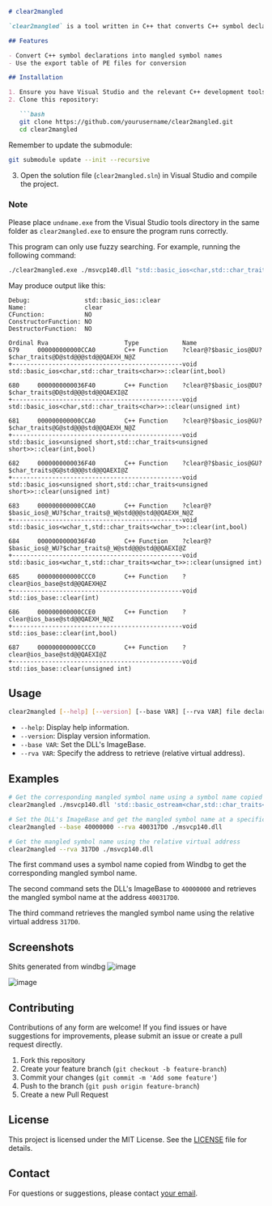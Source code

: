 ```markdown
# clear2mangled

`clear2mangled` is a tool written in C++ that converts C++ symbol declarations copied from tools like Windbg into mangled symbol names. This tool uses the export table of PE files for conversion, aiming to simplify debugging and analysis.

## Features

- Convert C++ symbol declarations into mangled symbol names
- Use the export table of PE files for conversion

## Installation

1. Ensure you have Visual Studio and the relevant C++ development tools installed.
2. Clone this repository:

   ```bash
   git clone https://github.com/yourusername/clear2mangled.git
   cd clear2mangled
   ```

   Remember to update the submodule:

   ```bash
   git submodule update --init --recursive
   ```

3. Open the solution file (`clear2mangled.sln`) in Visual Studio and compile the project.

### Note

Please place `undname.exe` from the Visual Studio tools directory in the same folder as `clear2mangled.exe` to ensure the program runs correctly.

This program can only use fuzzy searching. For example, running the following command:

```bash
./clear2mangled.exe ./msvcp140.dll "std::basic_ios<char,std::char_traits<char> >::clear"
```

May produce output like this:

```
Debug:               std::basic_ios::clear
Name:                clear
CFunction:           NO
ConstructorFunction: NO
DestructorFunction:  NO

Ordinal Rva                     Type            Name
679     000000000000CCA0        C++ Function    ?clear@?$basic_ios@DU?$char_traits@D@std@@@std@@QAEXH_N@Z
+-----------------------------------------------void std::basic_ios<char,std::char_traits<char>>::clear(int,bool)

680     0000000000036F40        C++ Function    ?clear@?$basic_ios@DU?$char_traits@D@std@@@std@@QAEXI@Z
+-----------------------------------------------void std::basic_ios<char,std::char_traits<char>>::clear(unsigned int)

681     000000000000CCA0        C++ Function    ?clear@?$basic_ios@GU?$char_traits@G@std@@@std@@QAEXH_N@Z
+-----------------------------------------------void std::basic_ios<unsigned short,std::char_traits<unsigned short>>::clear(int,bool)

682     0000000000036F40        C++ Function    ?clear@?$basic_ios@GU?$char_traits@G@std@@@std@@QAEXI@Z
+-----------------------------------------------void std::basic_ios<unsigned short,std::char_traits<unsigned short>>::clear(unsigned int)

683     000000000000CCA0        C++ Function    ?clear@?$basic_ios@_WU?$char_traits@_W@std@@@std@@QAEXH_N@Z
+-----------------------------------------------void std::basic_ios<wchar_t,std::char_traits<wchar_t>>::clear(int,bool)

684     0000000000036F40        C++ Function    ?clear@?$basic_ios@_WU?$char_traits@_W@std@@@std@@QAEXI@Z
+-----------------------------------------------void std::basic_ios<wchar_t,std::char_traits<wchar_t>>::clear(unsigned int)

685     000000000000CCC0        C++ Function    ?clear@ios_base@std@@QAEXH@Z
+-----------------------------------------------void std::ios_base::clear(int)

686     000000000000CCE0        C++ Function    ?clear@ios_base@std@@QAEXH_N@Z
+-----------------------------------------------void std::ios_base::clear(int,bool)

687     000000000000CCC0        C++ Function    ?clear@ios_base@std@@QAEXI@Z
+-----------------------------------------------void std::ios_base::clear(unsigned int)
```

## Usage

```bash
clear2mangled [--help] [--version] [--base VAR] [--rva VAR] file declaration/va
```

- `--help`: Display help information.
- `--version`: Display version information.
- `--base VAR`: Set the DLL's ImageBase.
- `--rva VAR`: Specify the address to retrieve (relative virtual address).

## Examples

```bash
# Get the corresponding mangled symbol name using a symbol name copied from Windbg
clear2mangled ./msvcp140.dll 'std::basic_ostream<char,std::char_traits<char> >::basic_ostream<char,std::char_traits<char> >'

# Set the DLL's ImageBase and get the mangled symbol name at a specific address
clear2mangled --base 40000000 --rva 400317D0 ./msvcp140.dll

# Get the mangled symbol name using the relative virtual address
clear2mangled --rva 317D0 ./msvcp140.dll
```

The first command uses a symbol name copied from Windbg to get the corresponding mangled symbol name.

The second command sets the DLL's ImageBase to `40000000` and retrieves the mangled symbol name at the address `400317D0`.

The third command retrieves the mangled symbol name using the relative virtual address `317D0`.

## Screenshots

Shits generated from windbg
![image](https://github.com/user-attachments/assets/4d31913c-e488-4d76-8f3d-68e5e7fbe2db)

![image](https://github.com/user-attachments/assets/34d2fcc3-6b10-4abb-9124-1eee20fd835e)



## Contributing

Contributions of any form are welcome! If you find issues or have suggestions for improvements, please submit an issue or create a pull request directly.

1. Fork this repository
2. Create your feature branch (`git checkout -b feature-branch`)
3. Commit your changes (`git commit -m 'Add some feature'`)
4. Push to the branch (`git push origin feature-branch`)
5. Create a new Pull Request

## License

This project is licensed under the MIT License. See the [LICENSE](LICENSE) file for details.

## Contact

For questions or suggestions, please contact [your email](mailto:your.email@example.com).
```
